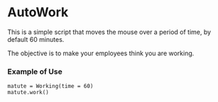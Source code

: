# AutoWork

This is a simple script that moves the mouse over a period of time, by default 60 minutes. 

The objective is to make your employees think you are working. 


### Example of Use

```
matute = Working(time = 60)
matute.work()
```
